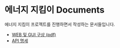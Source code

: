 # 에너지 지킴이 Documents

에너지 지킴이 프로젝트를 진행하면서 작성하는 문서들입니다.

-   [WEB 및 GUI 구상 (pdf)](#)
-   [API 명세](./APIs.md)
